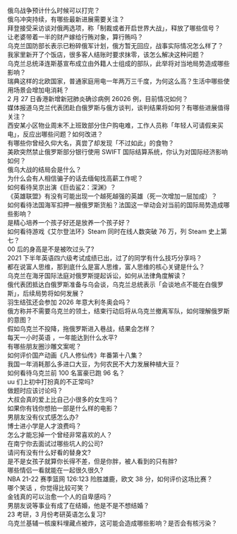 俄乌战争预计什么时候可以打完？  
俄乌冲突持续，有哪些最新进展需要关注？  
拜登接受采访谈对俄两选项，称「制裁或者开启世界大战」，释放了哪些信号？  
让老婆带着一半的财产嫁给行贿对象，算行贿吗？  
乌克兰国防部长表示已粉碎俄军计划，俄方暂无回应，战事实际情况怎么样了？  
我家里新开了个饭店，很多客人结账时要求抹零，该怎么解决这种问题？  
乌克兰总统泽连斯基宣布成立由外籍人士组成的部队，此举将对当地局势造成哪些影响？  
瑞典这样的北欧国家，普通家庭用电一年两万三千度，为何这么高？生活中哪些使用场景会增加电消耗？  
2 月 27 日香港新增新冠肺炎确诊病例 26026 例，目前情况如何？  
媒体报道乌克兰代表团赴白俄罗斯与俄方谈判，谈判结果将如何？有哪些进展值得关注？  
西安某小区物业周末不上班致部分住户购电难，工作人员称「年轻人可请假来买电」，反应出哪些问题？如何改进？  
有哪些你曾经久仰大名，真尝了却发现「不过如此」的食物？  
美欧突然禁止俄罗斯部分银行使用 SWIFT 国际结算系统，你认为对国际经济影响如何？  
俄乌大战的结局会是什么？  
为什么会有人相信骗子的话去缅甸找高薪工作呢？  
如何看待吴京出演《巨齿鲨2：深渊》？  
《英雄联盟》有没有可能出现一个越死越强的英雄（死一次增加一层加成）？  
如何看待法国海军扣押一艘俄罗斯货船？法国这一举动会对当前的国际局势造成哪些影响？  
是精心培养一个孩子好还是放养一个孩子好？  
如何看待游戏《艾尔登法环》Steam 同时在线人数突破 76 万，列 Steam 史上第七？  
00 后的身高是不是被吹过头了?  
2021 下半年英语四六级考试成绩已出，过了的同学有什么技巧分享吗？  
都在说富人思维，那到底什么是富人思维，富人思维的核心关键是什么？  
乌克兰在海牙国际法庭对俄罗斯提起诉讼，如何从法律角度解读？  
俄代表团抵达白俄罗斯准备与乌会谈，乌克兰总统表示「会谈地点不能在白俄罗斯」，后续局势将如何发展？  
羽生结弦还会参加 2026 年意大利冬奥会吗？  
俄方称并不需要乌克兰的领土，结束行动后将从乌克兰撤离军队，如何理解俄罗斯的意图？  
假如乌克兰不投降，拖俄罗斯进入巷战，结果会怎样？  
每天一小时英语 ，一年能达到什么水平?  
有哪些朋友圈沙雕文案呢？  
如何评价国产动画《凡人修仙传》年番第十八集？  
我国一年消耗那么多进口大豆，为何农民不大力发展种植大豆？  
如何看待乌克兰前 100 名富豪已跑 96 名？  
uu 们上初中打扮真的不正常吗?  
做题时应该讨论吗？  
大叔会真的爱上比自己小很多的女生吗？  
如果你有钱你想拍一部是什么样的电影？  
男朋友没有仪式感怎么办?  
博士进小学是人才浪费吗？  
怎么才能忘掉一个曾经非常喜欢的人？  
在南宁你去面试过哪些坑人的公司?  
请问有没有什么好看的替身文?  
是不是女孩子就算你长得不差，但是你胖，被人看到的只有胖?  
哪些情侣一看就能在一起很久很久?  
NBA 21-22 赛季篮网 126:123 险胜雄鹿，欧文 38 分，如何评价这场比赛？  
哪个笑话 ，你觉得比较可笑？  
金钱真的可以治愈一个人的自卑感吗？  
男朋友说等事业有成了在结婚，他是不是不想结婚？  
23 考研，3 月份考研英语怎么复习?  
乌克兰基辅一核废料埋藏点被炸，这可能会造成哪些影响？是否会有核污染？  
